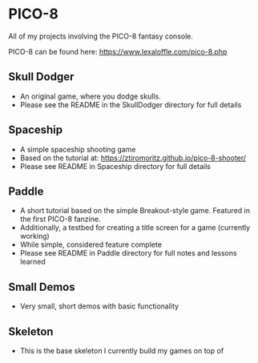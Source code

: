 # PICO-8
All of my projects involving the PICO-8 fantasy console.

PICO-8 can be found here: https://www.lexaloffle.com/pico-8.php

## Skull Dodger
- An original game, where you dodge skulls.
- Please see the README in the SkullDodger directory for full details

## Spaceship
- A simple spaceship shooting game
- Based on the tutorial at: https://ztiromoritz.github.io/pico-8-shooter/
- Please see README in Spaceship directory for full details

## Paddle
- A short tutorial based on the simple Breakout-style game.  Featured in the first PICO-8 fanzine.
- Additionally, a testbed for creating a title screen for a game (currently working)
- While simple, considered feature complete
- Please see README in Paddle directory for full notes and lessons learned

## Small Demos
- Very small, short demos with basic functionality

## Skeleton
- This is the base skeleton I currently build my games on top of
